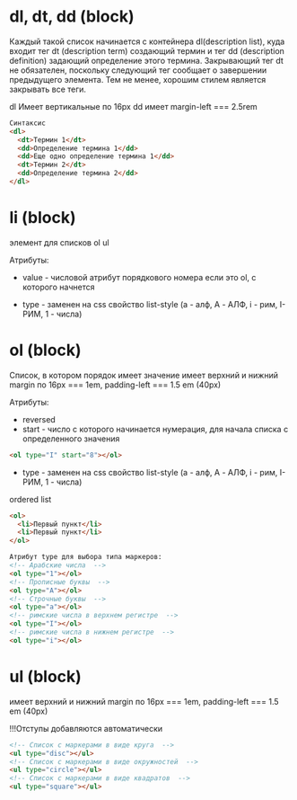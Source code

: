 <!-- dl, dt, dd ----------------------------------------------------------------------------------------------------------------->

# dl, dt, dd (block)

Каждый такой список начинается с контейнера dl(description list), куда входит тег dt (description term) создающий термин и тег dd (description definition) задающий определение этого термина. Закрывающий тег dt не обязателен, поскольку следующий тег сообщает о завершении предыдущего элемента. Тем не менее, хорошим стилем является закрывать все теги.

dl Имеет вертикальные по 16px
dd имеет margin-left === 2.5rem

```html
Синтаксис
<dl>
  <dt>Термин 1</dt>
  <dd>Определение термина 1</dd>
  <dd>Еще одно определение термина 1</dd>
  <dt>Термин 2</dt>
  <dd>Определение термина 2</dd>
</dl>
```

<!-- li ----------------------------------------------------------------------------------------------------------------------->

# li (block)

элемент для списков ol ul

Атрибуты:

- value - числовой атрибут порядкового номера если это ol, с которого начнется
- type - заменен на css свойство list-style (a - алф, A - АЛФ, i - рим, I- РИМ, 1 - числа)

  <!-- ol ------------------------------------------------------------------------------------------------------------------->

# ol (block)

Список, в котором порядок имеет значение
имеет верхний и нижний margin по 16px === 1em, padding-left === 1.5 em (40px)

Атрибуты:

- reversed
- start - число с которого начинается нумерация, для начала списка с определенного значения

```html
<ol type="I" start="8"></ol>
```

- type - заменен на css свойство list-style (a - алф, A - АЛФ, i - рим, I- РИМ, 1 - числа)

ordered list

```html
<ol>
  <li>Первый пункт</li>
  <li>Первый пункт</li>
</ol>
```

```html
Атрибут type для выбора типа маркеров:
<!-- Арабские числа  -->
<ol type="1"></ol>
<!-- Прописные буквы  -->
<ol type="A"></ol>
<!-- Строчные буквы  -->
<ol type="a"></ol>
<!-- римские числа в верхнем регистре  -->
<ol type="I"></ol>
<!-- римские числа в нижнем регистре  -->
<ol type="i"></ol>
```

<!-- ul ------------------------------------------------------------------------------------------------------------------->

# ul (block)

имеет верхний и нижний margin по 16px === 1em, padding-left === 1.5 em (40px)

!!!Отступы добавляются автоматически

```html
<!-- Список с маркерами в виде круга  -->
<ul type="disc"></ul>
<!-- Список с маркерами в виде окружностей  -->
<ul type="circle"></ul>
<!-- Список с маркерами в виде квадратов  -->
<ul type="square"></ul>
```
